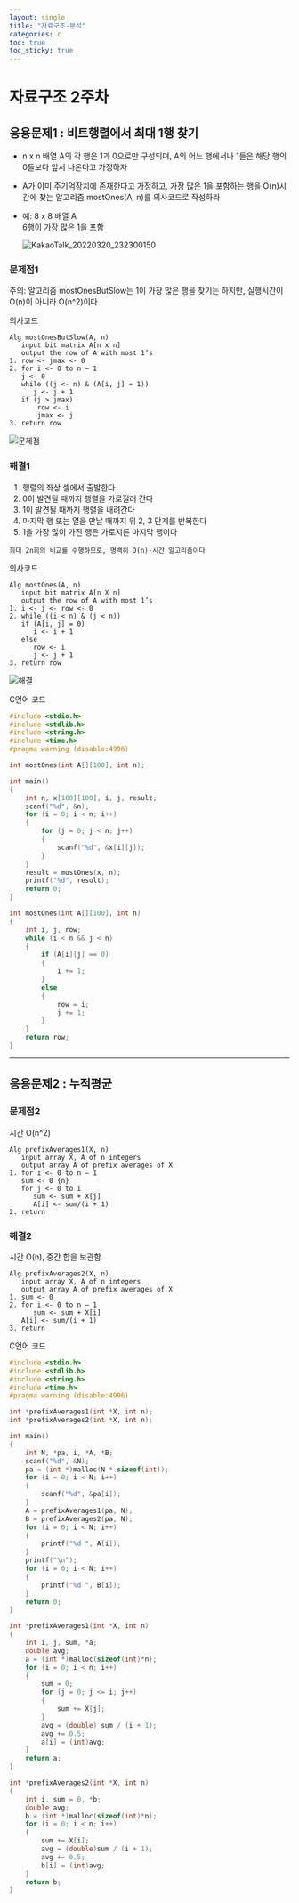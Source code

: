 ```yaml
---
layout: single
title: "자료구조-분석"
categories: c
toc: true
toc_sticky: true
---
```


# 자료구조 2주차

## 응용문제1 : 비트행렬에서 최대 1행 찾기

- n x n 배열 A의 각 행은 1과 0으로만 구성되며, A의 어느 행에서나 1들은 해당 행의 0들보다 앞서 나온다고 가정하자
- A가 이미 주기억장치에 존재한다고 가정하고, 가장 많은 1을 포함하는 행을 O(n)시간에 찾는 알고리즘 mostOnes(A, n)를 의사코드로 작성하라
- 예: 8 x 8 배열 A  
  6행이 가장 많은 1을 포함

  ![KakaoTalk_20220320_232300150](https://user-images.githubusercontent.com/63334368/159167089-2597e35f-a2af-4807-ab32-c85babe6cb41.png)

### 문제점1

주의: 알고리즘 mostOnesButSlow는 1이 가장 많은 행을 찾기는 하지만, 실행시간이 O(n)이 아니라 O(n^2)이다

의사코드

```
Alg mostOnesButSlow(A, n)
   input bit matrix A[n x n]
   output the row of A with most 1’s
1. row <- jmax <- 0
2. for i <- 0 to n – 1
   j <- 0
   while ((j <- n) & (A[i, j] = 1))
      j <- j + 1
   if (j > jmax)
       row <- i
       jmax <- j
3. return row
```

![문제점](https://user-images.githubusercontent.com/63334368/159167550-e774c3c2-1508-431f-b656-8202e7874731.png)

### 해결1

1. 행렬의 좌상 셀에서 출발한다
2. 0이 발견될 때까지 행렬을 가로질러 간다
3. 1이 발견될 때까지 행렬을 내려간다
4. 마지막 행 또는 열을 만날 때까지 위 2, 3 단계를 반복한다
5. 1을 가장 많이 가진 행은 가로지른 마지막 행이다

`최대 2n회의 비교를 수행하므로, 명백히 O(n)-시간 알고리즘이다`

의사코드

```
Alg mostOnes(A, n)
   input bit matrix A[n X n]
   output the row of A with most 1’s
1. i <- j <- row <- 0
2. while ((i < n) & (j < n))
   if (A[i, j] = 0)
      i <- i + 1
   else
      row <- i
      j <- j + 1
3. return row
```

![해결](https://user-images.githubusercontent.com/63334368/159167551-fbf3a48a-5506-4009-965a-15b206854ee6.png)

C언어 코드

```c
#include <stdio.h>
#include <stdlib.h>
#include <string.h>
#include <time.h>
#pragma warning (disable:4996)

int mostOnes(int A[][100], int n);

int main()
{
	int n, x[100][100], i, j, result;
	scanf("%d", &n);
	for (i = 0; i < n; i++)
	{
		for (j = 0; j < n; j++)
		{
			scanf("%d", &x[i][j]);
		}
	}
	result = mostOnes(x, n);
	printf("%d", result);
	return 0;
}

int mostOnes(int A[][100], int n)
{
	int i, j, row;
	while (i < n && j < n)
	{
		if (A[i][j] == 0)
		{
			i += 1;
		}
		else
		{
			row = i;
			j += 1;
		}
	}
	return row;
}
```

---

## 응용문제2 : 누적평균

### 문제점2

시간 O(n^2)

```
Alg prefixAverages1(X, n)
   input array X, A of n integers
   output array A of prefix averages of X
1. for i <- 0 to n – 1
   sum <- 0 {n}
   for j <- 0 to i
      sum <- sum + X[j]
      A[i] <- sum/(i + 1)
2. return
```

### 해결2

시간 O(n), 중간 합을 보관함

```
Alg prefixAverages2(X, n)
   input array X, A of n integers
   output array A of prefix averages of X
1. sum <- 0
2. for i <- 0 to n – 1
      sum <- sum + X[i]
   A[i] <- sum/(i + 1)
3. return
```

C언어 코드

```c
#include <stdio.h>
#include <stdlib.h>
#include <string.h>
#include <time.h>
#pragma warning (disable:4996)

int *prefixAverages1(int *X, int n);
int *prefixAverages2(int *X, int n);

int main()
{
	int N, *pa, i, *A, *B;
	scanf("%d", &N);
	pa = (int *)malloc(N * sizeof(int));
	for (i = 0; i < N; i++)
	{
		scanf("%d", &pa[i]);
	}
	A = prefixAverages1(pa, N);
	B = prefixAverages2(pa, N);
	for (i = 0; i < N; i++)
	{
		printf("%d ", A[i]);
	}
	printf("\n");
	for (i = 0; i < N; i++)
	{
		printf("%d ", B[i]);
	}
	return 0;
}

int *prefixAverages1(int *X, int n)
{
	int i, j, sum, *a;
	double avg;
	a = (int *)malloc(sizeof(int)*n);
	for (i = 0; i < n; i++)
	{
		sum = 0;
		for (j = 0; j <= i; j++)
		{
			sum += X[j];
		}
		avg = (double) sum / (i + 1);
		avg += 0.5;
		a[i] = (int)avg;
	}
	return a;
}

int *prefixAverages2(int *X, int n)
{
	int i, sum = 0, *b;
	double avg;
	b = (int *)malloc(sizeof(int)*n);
	for (i = 0; i < n; i++)
	{
		sum += X[i];
		avg = (double)sum / (i + 1);
		avg += 0.5;
		b[i] = (int)avg;
	}
	return b;
}
```
